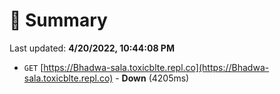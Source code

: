 # 📖 Summary
Last updated: **4/20/2022, 10:44:08 PM**

- `GET` [https://Bhadwa-sala.toxicblte.repl.co](https://Bhadwa-sala.toxicblte.repl.co) - **Down** (4205ms)
